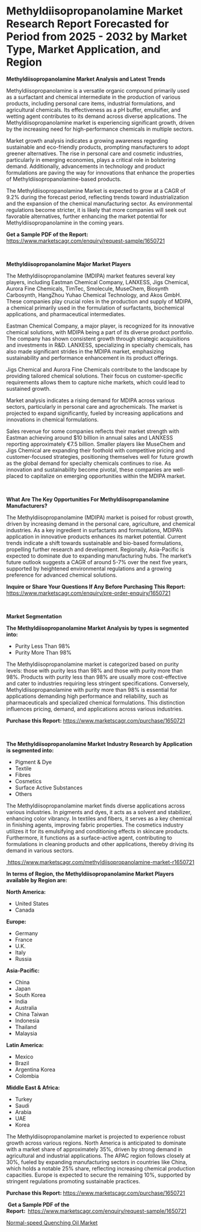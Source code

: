 <p><h1>Methyldiisopropanolamine Market Research Report Forecasted for Period from 2025 -  2032 by Market Type, Market Application, and Region</h1></p><p><strong>Methyldiisopropanolamine Market Analysis and Latest Trends</strong></p>
<p><p>Methyldiisopropanolamine is a versatile organic compound primarily used as a surfactant and chemical intermediate in the production of various products, including personal care items, industrial formulations, and agricultural chemicals. Its effectiveness as a pH buffer, emulsifier, and wetting agent contributes to its demand across diverse applications. The Methyldiisopropanolamine market is experiencing significant growth, driven by the increasing need for high-performance chemicals in multiple sectors.</p><p>Market growth analysis indicates a growing awareness regarding sustainable and eco-friendly products, prompting manufacturers to adopt greener alternatives. The rise in personal care and cosmetic industries, particularly in emerging economies, plays a critical role in bolstering demand. Additionally, advancements in technology and product formulations are paving the way for innovations that enhance the properties of Methyldiisopropanolamine-based products.</p><p>The Methyldiisopropanolamine Market is expected to grow at a CAGR of 9.2% during the forecast period, reflecting trends toward industrialization and the expansion of the chemical manufacturing sector. As environmental regulations become stricter, it is likely that more companies will seek out favorable alternatives, further enhancing the market potential for Methyldiisopropanolamine in the coming years.</p></p>
<p><strong>Get a Sample PDF of the Report:&nbsp;</strong> <a href="https://www.marketscagr.com/enquiry/request-sample/1650721?utm_campaign=3092&utm_medium=2&utm_source=Github&utm_content=ia&utm_term=23032025&utm_id=methyldiisopropanolamine">https://www.marketscagr.com/enquiry/request-sample/1650721</a></p>
<p>&nbsp;</p>
<p><strong>Methyldiisopropanolamine Major Market Players</strong></p>
<p><p>The Methyldiisopropanolamine (MDIPA) market features several key players, including Eastman Chemical Company, LANXESS, Jigs Chemical, Aurora Fine Chemicals, TimTec, Smolecule, MuseChem, Biosynth Carbosynth, HangZhou Yuhao Chemical Technology, and Akos GmbH. These companies play crucial roles in the production and supply of MDIPA, a chemical primarily used in the formulation of surfactants, biochemical applications, and pharmaceutical intermediates.</p><p>Eastman Chemical Company, a major player, is recognized for its innovative chemical solutions, with MDIPA being a part of its diverse product portfolio. The company has shown consistent growth through strategic acquisitions and investments in R&D. LANXESS, specializing in specialty chemicals, has also made significant strides in the MDIPA market, emphasizing sustainability and performance enhancement in its product offerings.</p><p>Jigs Chemical and Aurora Fine Chemicals contribute to the landscape by providing tailored chemical solutions. Their focus on customer-specific requirements allows them to capture niche markets, which could lead to sustained growth.</p><p>Market analysis indicates a rising demand for MDIPA across various sectors, particularly in personal care and agrochemicals. The market is projected to expand significantly, fueled by increasing applications and innovations in chemical formulations. </p><p>Sales revenue for some companies reflects their market strength with Eastman achieving around $10 billion in annual sales and LANXESS reporting approximately €7.5 billion. Smaller players like MuseChem and Jigs Chemical are expanding their foothold with competitive pricing and customer-focused strategies, positioning themselves well for future growth as the global demand for specialty chemicals continues to rise. As innovation and sustainability become pivotal, these companies are well-placed to capitalize on emerging opportunities within the MDIPA market.</p></p>
<p>&nbsp;</p>
<p><strong>What Are The Key Opportunities For Methyldiisopropanolamine Manufacturers?</strong></p>
<p><p>The Methyldiisopropanolamine (MDIPA) market is poised for robust growth, driven by increasing demand in the personal care, agriculture, and chemical industries. As a key ingredient in surfactants and formulations, MDIPA’s application in innovative products enhances its market potential. Current trends indicate a shift towards sustainable and bio-based formulations, propelling further research and development. Regionally, Asia-Pacific is expected to dominate due to expanding manufacturing hubs. The market’s future outlook suggests a CAGR of around 5-7% over the next five years, supported by heightened environmental regulations and a growing preference for advanced chemical solutions.</p></p>
<p><strong>Inquire or Share Your Questions If Any Before Purchasing This Report:</strong> <a href="https://www.marketscagr.com/enquiry/pre-order-enquiry/1650721?utm_campaign=3092&utm_medium=2&utm_source=Github&utm_content=ia&utm_term=23032025&utm_id=methyldiisopropanolamine">https://www.marketscagr.com/enquiry/pre-order-enquiry/1650721</a></p>
<p>&nbsp;</p>
<p><strong>Market Segmentation</strong></p>
<p><strong>The Methyldiisopropanolamine Market Analysis by types is segmented into:</strong></p>
<p><ul><li>Purity Less Than 98%</li><li>Purity More Than 98%</li></ul></p>
<p><p>The Methyldiisopropanolamine market is categorized based on purity levels: those with purity less than 98% and those with purity more than 98%. Products with purity less than 98% are usually more cost-effective and cater to industries requiring less stringent specifications. Conversely, Methyldiisopropanolamine with purity more than 98% is essential for applications demanding high performance and reliability, such as pharmaceuticals and specialized chemical formulations. This distinction influences pricing, demand, and applications across various industries.</p></p>
<p><strong>Purchase this Report:&nbsp;</strong><a href="https://www.marketscagr.com/purchase/1650721?utm_campaign=3092&utm_medium=2&utm_source=Github&utm_content=ia&utm_term=23032025&utm_id=methyldiisopropanolamine">https://www.marketscagr.com/purchase/1650721</a></p>
<p>&nbsp;</p>
<p><strong>The Methyldiisopropanolamine Market Industry Research by Application is segmented into:</strong></p>
<p><ul><li>Pigment & Dye</li><li>Textile</li><li>Fibres</li><li>Cosmetics</li><li>Surface Active Substances</li><li>Others</li></ul></p>
<p><p>The Methyldiisopropanolamine market finds diverse applications across various industries. In pigments and dyes, it acts as a solvent and stabilizer, enhancing color vibrancy. In textiles and fibers, it serves as a key chemical in finishing agents, improving fabric properties. The cosmetics industry utilizes it for its emulsifying and conditioning effects in skincare products. Furthermore, it functions as a surface-active agent, contributing to formulations in cleaning products and other applications, thereby driving its demand in various sectors.</p></p>
<p><a href="https://www.marketscagr.com/methyldiisopropanolamine-market-r1650721?utm_campaign=3092&utm_medium=2&utm_source=Github&utm_content=ia&utm_term=23032025&utm_id=methyldiisopropanolamine">&nbsp;https://www.marketscagr.com/methyldiisopropanolamine-market-r1650721</a></p>
<p><strong>In terms of Region, the Methyldiisopropanolamine Market Players available by Region are:</strong></p>
<p>
    <p> <strong> North America: </strong>
        <ul>
            <li>United States</li>
            <li>Canada</li>
        </ul>
        </p> 
    <p> <strong> Europe: </strong>
        <ul>
            <li>Germany</li>
            <li>France</li>
            <li>U.K.</li>
            <li>Italy</li>
            <li>Russia</li>
        </ul>
        </p> 
    <p> <strong> Asia-Pacific: </strong>
        <ul>
            <li>China</li>
            <li>Japan</li>
            <li>South Korea</li>
            <li>India</li>
            <li>Australia</li>
            <li>China Taiwan</li>
            <li>Indonesia</li>
            <li>Thailand</li>
            <li>Malaysia</li>
        </ul>
        </p> 
    <p> <strong> Latin America: </strong>
        <ul>
            <li>Mexico</li>
            <li>Brazil</li>
            <li>Argentina Korea</li>
            <li>Colombia</li>
        </ul>
        </p> 
    <p> <strong> Middle East & Africa: </strong>
        <ul>
            <li>Turkey</li>
            <li>Saudi</li>
            <li>Arabia</li>
            <li>UAE</li>
            <li>Korea</li>
        </ul>
    </p>
    </p>
<p><p>The Methyldiisopropanolamine market is projected to experience robust growth across various regions. North America is anticipated to dominate with a market share of approximately 35%, driven by strong demand in agricultural and industrial applications. The APAC region follows closely at 30%, fueled by expanding manufacturing sectors in countries like China, which holds a notable 25% share, reflecting increasing chemical production capacities. Europe is expected to secure the remaining 10%, supported by stringent regulations promoting sustainable practices.</p></p>
<p><strong>Purchase this Report: </strong><a href="https://www.marketscagr.com/purchase/1650721?utm_campaign=3092&utm_medium=2&utm_source=Github&utm_content=ia&utm_term=23032025&utm_id=methyldiisopropanolamine">https://www.marketscagr.com/purchase/1650721</a></p>
<p>&nbsp;<strong>Get a Sample PDF of the Report:&nbsp;&nbsp;</strong><a href="https://www.marketscagr.com/enquiry/request-sample/1650721?utm_campaign=3092&utm_medium=2&utm_source=Github&utm_content=ia&utm_term=23032025&utm_id=methyldiisopropanolamine">https://www.marketscagr.com/enquiry/request-sample/1650721</a></p>
<p><strong></strong></p>
<p><p><a href="https://github.com/biyajausenik/Market-Research-Report-List-1/blob/main/normal-speed-quenching-oil-market.md?utm_campaign=3092&utm_medium=2&utm_source=Github&utm_content=ia&utm_term=23032025&utm_id=methyldiisopropanolamine">Normal-speed Quenching Oil Market</a></p></p>